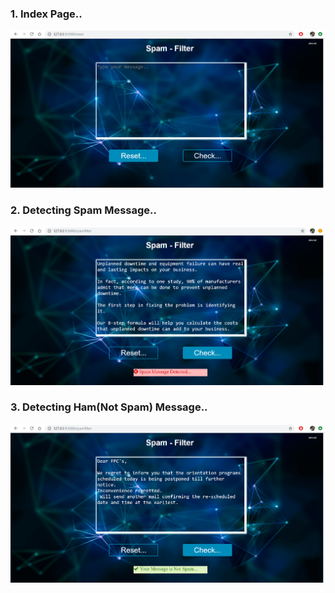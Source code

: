 
### 1. Index Page..

![empty](empty.png)

### 2. Detecting Spam Message..

![spamfilter](spamfilter.png)

### 3. Detecting Ham(Not Spam) Message..

![notspam](notspam.png)
